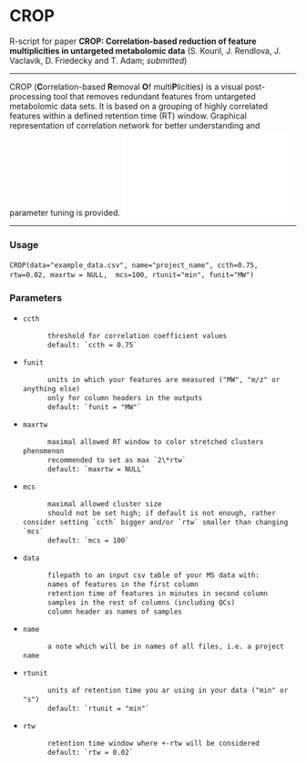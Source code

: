 # CROP
R-script for paper **CROP: Correlation-based reduction of feature multiplicities in untargeted metabolomic data** (S. Kouril, J. Rendlova, J. Vaclavik, D. Friedecky and T. Adam; *submitted*)
***

CROP (**C**orrelation-based **R**emoval **O**f multi**P**licities) is a visual post-processing tool that removes redundant features from untargeted metabolomic data sets. It is based on a grouping of highly correlated features within a defined retention time (RT) window. Graphical representation of correlation network for better understanding and parameter tuning is provided.
![CROPped example data - correlation network](example_data_CROPped_ccth_0.75_rtw+-0.02_correlation_network.pdf)
***

### Usage
```CROP(data="example_data.csv", name="project_name", ccth=0.75, rtw=0.02, maxrtw = NULL,  mcs=100, rtunit="min", funit="MW")```

### Parameters
* `ccth`

            threshold for correlation coefficient values
            default: `ccth = 0.75`

* `funit`
            
            units in which your features are measured ("MW", "m/z" or anything else)
            only for column headers in the outputs
            default: `funit = "MW"`

* `maxrtw`

            maximal allowed RT window to color stretched clusters phenomenon
            recommended to set as max `2\*rtw`
            default: `maxrtw = NULL`

* `mcs`

            maximal allowed cluster size
            should not be set high; if default is not enough, rather consider setting `ccth` bigger and/or `rtw` smaller than changing `mcs` 
            default: `mcs = 100`

* `data`

            filepath to an input csv table of your MS data with:
            names of features in the first column            
            retention time of features in minutes in second column          
            samples in the rest of columns (including QCs)           
            column header as names of samples

* `name`

            a note which will be in names of all files, i.e. a project name

* `rtunit`  

            units of retention time you ar using in your data ("min" or "s")
            default: `rtunit = "min"`

* `rtw`     

            retention time window where +-rtw will be considered
            default: `rtw = 0.02`
